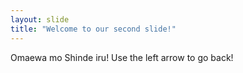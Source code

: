 ```yaml
---
layout: slide
title: "Welcome to our second slide!"
---
```

Omaewa mo Shinde iru!
Use the left arrow to go back!